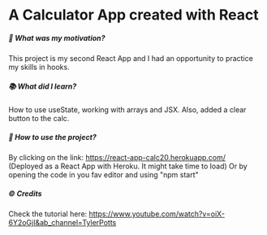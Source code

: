 # A Calculator App created with React
##### :muscle: What was my motivation?
This project is my second React App and I had an opportunity to practice my skills in hooks.
##### :books: What did I learn?
How to use useState, working with arrays and JSX. Also, added a clear button to the calc. 
##### :flashlight: How to use the project?
By clicking on the link:
https://react-app-calc20.herokuapp.com/  
(Deployed as a React App with Heroku. It might take time to load)
Or by opening the code in you fav editor and using "npm start"
##### :copyright: Credits
Check the tutorial here: https://www.youtube.com/watch?v=oiX-6Y2oGjI&ab_channel=TylerPotts

